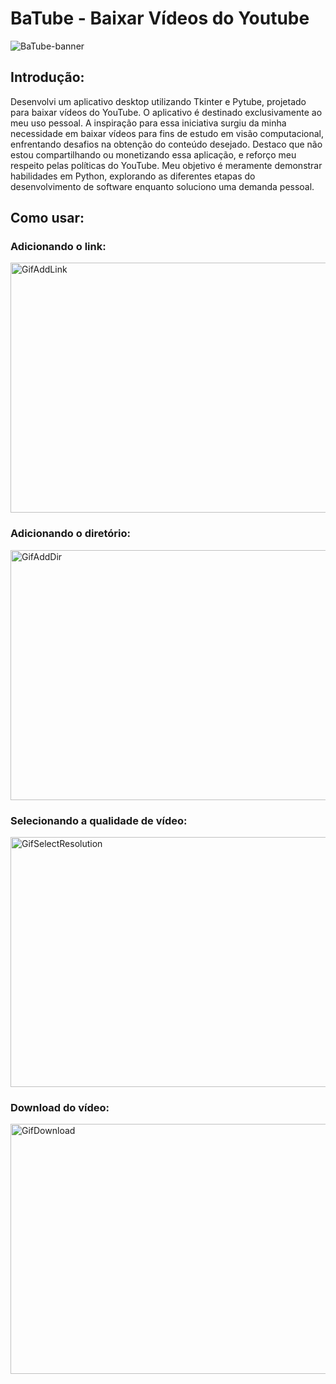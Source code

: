 # BaTube - Baixar Vídeos do Youtube

![BaTube-banner](banners-project/BaTuber-Banner.png)

## Introdução: 
Desenvolvi um aplicativo desktop utilizando Tkinter e Pytube, projetado para baixar vídeos do YouTube. O aplicativo é destinado exclusivamente ao meu uso pessoal. A inspiração para essa iniciativa surgiu da minha necessidade em baixar vídeos para fins de estudo em visão computacional, enfrentando desafios na obtenção do conteúdo desejado. Destaco que não estou compartilhando ou monetizando essa aplicação, e reforço meu respeito pelas políticas do YouTube. Meu objetivo é meramente demonstrar habilidades em Python, explorando as diferentes etapas do desenvolvimento de software enquanto soluciono uma demanda pessoal.


## Como usar:

### Adicionando o link:

<img src="gifs/GIfAddLink.gif" alt="GifAddLink" width="600" height="400">

### Adicionando o diretório:

<img src="gifs/GifAddDir.gif" alt="GifAddDir" width="600" height="400">

### Selecionando a qualidade de vídeo:

<img src="gifs/GifSelectionResolution.gif" alt="GifSelectResolution" width="600" height="400">

### Download do vídeo:

<img src="gifs/GifDownload.gif" alt="GifDownload" width="600" height="400">
